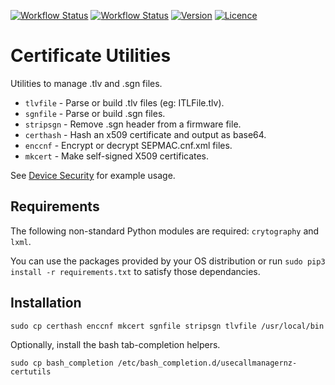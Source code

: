 [![Workflow Status](https://img.shields.io/github/workflow/status/usecallmanagernz/certutils/python%20lint/master?label=python%20lint)](https://github.com/usecallmanagernz/certutils/actions/workflows/pylint.yml) [![Workflow Status](https://img.shields.io/github/workflow/status/usecallmanagernz/certutils/shell%20lint/master?label=shell%20lint)](https://github.com/usecallmanagernz/certutils/actions/workflows/shellcheck.yml) [![Version](https://img.shields.io/github/v/tag/usecallmanagernz/certutils?color=blue&label=version&sort=semver)](https://github.com/usecallmanagernz/certutils/releases) [![Licence](https://img.shields.io/github/license/usecallmanagernz/certutils?color=red)](LICENSE)

# Certificate Utilities

Utilities to manage .tlv and .sgn files.

* `tlvfile` - Parse or build .tlv files (eg: ITLFile.tlv).
* `sgnfile` - Parse or build .sgn files.
* `stripsgn` - Remove .sgn header from a firmware file.
* `certhash` - Hash an x509 certificate and output as base64.
* `enccnf` - Encrypt or decrypt SEPMAC.cnf.xml files.
* `mkcert` - Make self-signed X509 certificates.

See [Device Security](http://usecallmanager.nz/itl-file-tlv.html) for
example usage.

## Requirements

The following non-standard Python modules are required: `crytography`
and `lxml`.

You can use the packages provided by your OS distribution or run
`sudo pip3 install -r requirements.txt` to satisfy those dependancies.

## Installation

```
sudo cp certhash enccnf mkcert sgnfile stripsgn tlvfile /usr/local/bin
```

Optionally, install the bash tab-completion helpers.

```
sudo cp bash_completion /etc/bash_completion.d/usecallmanagernz-certutils
```
